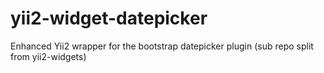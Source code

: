 yii2-widget-datepicker
======================

Enhanced Yii2 wrapper for the bootstrap datepicker plugin (sub repo split from yii2-widgets)
